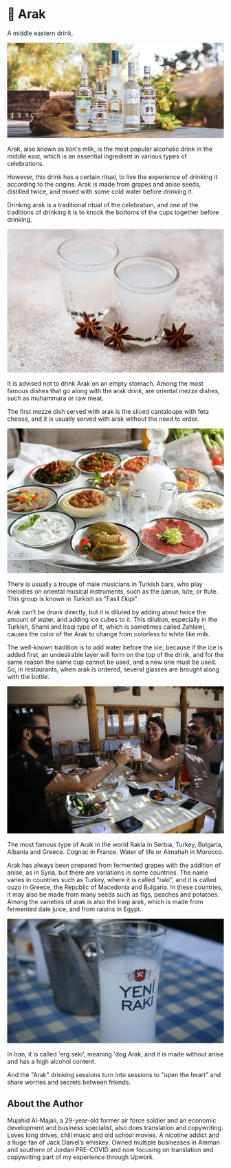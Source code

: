 # 🥛 Arak

A middle eastern drink.

![image1](_static/images/arak/image1.jpg)

Arak, also known as lion's milk, is the most popular alcoholic drink in the
middle east, which is an essential ingredient in various types of celebrations.

However, this drink has a certain ritual, to live the experience of drinking it
according to the origins. Arak is made from grapes and anise seeds, distilled
twice, and mixed with some cold water before drinking it.

Drinking arak is a traditional ritual of the celebration, and one of the
traditions of drinking it is to knock the bottoms of the cups together before
drinking.

![image2](_static/images/arak/image2.JPG)

It is advised not to drink Arak on an empty stomach. Among the most famous
dishes that go along with the arak drink, are oriental mezze dishes, such as
muhammara or raw meat.

The first mezze dish served with arak is the sliced cantaloupe with feta cheese,
and it is usually served with arak without the need to order.

![image3](_static/images/arak/image3.jpg)

There is usually a troupe of male musicians in Turkish bars, who play melodies
on oriental musical instruments, such as the qanun, lute, or flute. This group
is known in Turkish as "Fasil Ekipi".

Arak can’t be drunk directly, but it is diluted by adding about twice the amount
of water, and adding ice cubes to it. This dilution, especially in the Turkish,
Shami and Iraqi type of it, which is sometimes called Zahlawi, causes the color
of the Arak to change from colorless to white like milk.

The well-known tradition is to add water before the ice, because if the ice is
added first, an undesirable layer will form on the top of the drink, and for the
same reason the same cup cannot be used, and a new one must be used. So, in
restaurants, when arak is ordered, several glasses are brought along with the
bottle.

![image4](_static/images/arak/image4.jpg)

The most famous type of Arak in the world Rakia in Serbia, Turkey, Bulgaria,
Albania and Greece. Cognac in France. Water of life or Almahah in Morocco.

Arak has always been prepared from fermented grapes with the addition of anise,
as in Syria, but there are variations in some countries. The name varies in
countries such as Turkey, where it is called "raki", and it is called ouzo in
Greece, the Republic of Macedonia and Bulgaria. In these countries, it may also
be made from many seeds such as figs, peaches and potatoes. Among the varieties
of arak is also the Iraqi arak, which is made from fermented date juice, and
from raisins in Egypt.

![image5](_static/images/arak/image5.jpg)

In Iran, it is called 'erg seki', meaning 'dog Arak, and it is made without
anise and has a high alcohol content.

And the "Arak" drinking sessions turn into sessions to "open the heart" and
share worries and secrets between friends.

## About the Author

Mujahid Al-Majali, a 29-year-old former air force soldier and an economic
development and business specialist, also does translation and copywriting.
Loves long drives, chill music and old school movies. A nicotine addict and a
huge fan of Jack Daniel’s whiskey. Owned multiple businesses in Amman and
southern of Jordan PRE-COVID and now focusing on translation and copywriting
part of my experience through Upwork.
